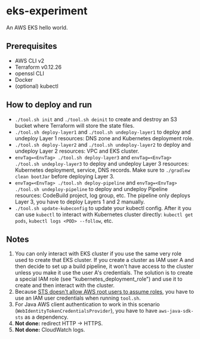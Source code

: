 # eks-experiment

An AWS EKS hello world.

## Prerequisites

* AWS CLI v2
* Terraform v0.12.26
* openssl CLI
* Docker
* (optional) kubectl

## How to deploy and run

* `./tool.sh init` and `./tool.sh deinit` to create and destroy an S3 bucket where Terraform will store the state files.
* `./tool.sh deploy-layer1` and `./tool.sh undeploy-layer1` to deploy and undeploy Layer 1 resources: DNS zone and Kubernetes deployment role.
* `./tool.sh deploy-layer2` and `./tool.sh undeploy-layer2` to deploy and undeploy Layer 2 resources: VPC and EKS cluster.
* `envTag=<EnvTag> ./tool.sh deploy-layer3` and `envTag=<EnvTag>  ./tool.sh undeploy-layer3` to deploy and undeploy Layer 3 resources: Kubernetes deployment, service, DNS records. Make sure to `./gradlew clean bootJar` before deploying Layer 3.
* `envTag=<EnvTag> ./tool.sh deploy-pipeline` and `envTag=<EnvTag>  ./tool.sh undeploy-pipeline` to deploy and undeploy Pipeline resources: CodeBuild project, log group, etc. The pipeline only deploys Layer 3, you have to deploy Layers 1 and 2 manually.
* `./tool.sh update-kubeconfig` to update your kubectl config. After it you can use `kubectl` to interact with Kubernetes cluster directly: `kubectl get pods`, `kubectl logs <POD> --follow`, etc.

## Notes

1. You can only interact with EKS cluster if you use the same very role used to create that EKS cluster. If you create a cluster as IAM user A and then decide to set up a build pipeline, it won't have access to the cluster unless you make it use the user A's credentials. The solution is to create a special IAM role (see "kubernetes_deployment_role") and use it to create and then interact with the cluster.  
2. Because [STS doesn't allow AWS root users to assume roles](https://docs.aws.amazon.com/cli/latest/reference/sts/assume-role.html), you have to use an IAM user credentials when running `tool.sh`.
3. For Java AWS client authentication to work in this scenario (`WebIdentityTokenCredentialsProvider`), you have to have `aws-java-sdk-sts` as a dependency.  
3. **Not done:** redirect HTTP -> HTTPS.
4. **Not done:** CloudWatch logs.
